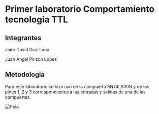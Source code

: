 # Primer laboratorio Comportamiento tecnologia TTL
## Integrantes
Jairo David Diaz Luna

Juan Angel Pinzon Lopez

## Metodologia

Para este laboratorio se hizo uso de la compuerta SN74LS00N y de los pines 1, 2 y 3 correspondientes a las entradas y salidas de una de las compuertas.

![hola](\lab_01\imagenes/image.png)
